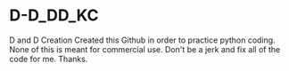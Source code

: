 # D-D_DD_KC
D and D Creation
Created this Github in order to practice python coding. 
None of this is meant for commercial use. 
Don't be a jerk and fix all of the code for me. 
Thanks.
